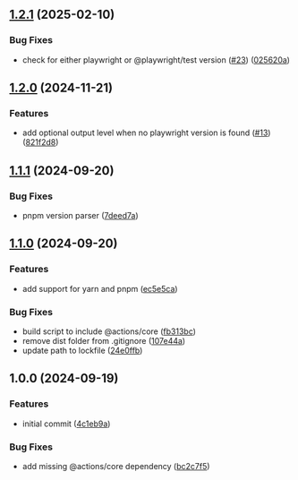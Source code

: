 ## [1.2.1](https://github.com/eviden-actions/get-playwright-version/compare/v1.2.0...v1.2.1) (2025-02-10)

### Bug Fixes

* check for either playwright or @playwright/test version ([#23](https://github.com/eviden-actions/get-playwright-version/issues/23)) ([025620a](https://github.com/eviden-actions/get-playwright-version/commit/025620a0bdad13d4e0be718eeaa41ece7ebca321))

## [1.2.0](https://github.com/eviden-actions/get-playwright-version/compare/v1.1.1...v1.2.0) (2024-11-21)

### Features

* add optional output level when no playwright version is found ([#13](https://github.com/eviden-actions/get-playwright-version/issues/13)) ([821f2d8](https://github.com/eviden-actions/get-playwright-version/commit/821f2d89c0264225034f7fb2a8728ad37a0086aa))

## [1.1.1](https://github.com/eviden-actions/get-playwright-version/compare/v1.1.0...v1.1.1) (2024-09-20)

### Bug Fixes

* pnpm version parser ([7deed7a](https://github.com/eviden-actions/get-playwright-version/commit/7deed7a9821b78b1713f050f8ba3e5404eafdb7d))

## [1.1.0](https://github.com/eviden-actions/get-playwright-version/compare/v1.0.0...v1.1.0) (2024-09-20)

### Features

* add support for yarn and pnpm ([ec5e5ca](https://github.com/eviden-actions/get-playwright-version/commit/ec5e5cafccd88bbf602f4cb693cc60ecb5f87d5f))

### Bug Fixes

* build script to include @actions/core ([fb313bc](https://github.com/eviden-actions/get-playwright-version/commit/fb313bc3ef72e9d2083fb674aa10b1b6de0fcd3c))
* remove dist folder from .gitignore ([107e44a](https://github.com/eviden-actions/get-playwright-version/commit/107e44a125197ea60dd6f4e3b7bd4e97ab84f9d6))
* update path to lockfile ([24e0ffb](https://github.com/eviden-actions/get-playwright-version/commit/24e0ffb7338f9785f30f06320342405db2fb198f))

## 1.0.0 (2024-09-19)

### Features

* initial commit ([4c1eb9a](https://github.com/eviden-actions/get-playwright-version/commit/4c1eb9afa13b489185a1b84cb8c9c07f64e65b85))

### Bug Fixes

* add missing @actions/core dependency ([bc2c7f5](https://github.com/eviden-actions/get-playwright-version/commit/bc2c7f575b62f7603aaef216950a937f8e8c20a4))
